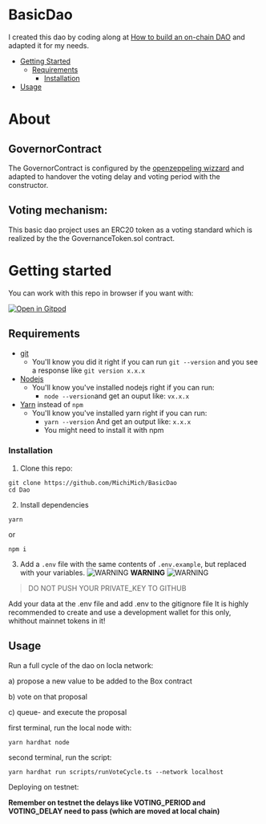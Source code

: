 # BasicDao

I created this dao by coding along at [How to build an on-chain DAO](https://www.youtube.com/watch?v=AhJtmUqhAqg&t=1668s) and adapted it for my needs.

- [Getting Started](#getting-started)
  - [Requirements](#requirements)
    - [Installation](#installation)
- [Usage](#usage)

# About

## GovernorContract
The GovernorContract is configured by the [openzeppeling wizzard](https://docs.openzeppelin.com/contracts/4.x/wizard)
and adapted to handover the voting delay and voting period with the constructor.


## Voting mechanism:

This basic dao project uses an ERC20 token as a voting standard which is realized by the the GovernanceToken.sol contract.

# Getting started
You can work with this repo in browser if you want with:

[![Open in Gitpod](https://gitpod.io/button/open-in-gitpod.svg)](https://gitpod.io/#https://github.com/MichiMich/BasicDao)

## Requirements

- [git](https://git-scm.com/book/en/v2/Getting-Started-Installing-Git)
  - You'll know you did it right if you can run `git --version` and you see a response like `git version x.x.x`
- [Nodejs](https://nodejs.org/en/)
  - You'll know you've installed nodejs right if you can run:
    - `node --version`and get an ouput like: `vx.x.x`
- [Yarn](https://classic.yarnpkg.com/lang/en/docs/install/) instead of `npm`
  - You'll know you've installed yarn right if you can run:
    - `yarn --version` And get an output like: `x.x.x`
    - You might need to install it with npm


### Installation

1. Clone this repo:
```
git clone https://github.com/MichiMich/BasicDao
cd Dao
```
2. Install dependencies
```
yarn
```

or 

```
npm i 
```


3. Add a `.env` file with the same contents of `.env.example`, but replaced with your variables.
![WARNING](https://via.placeholder.com/15/f03c15/000000?text=+) **WARNING** ![WARNING](https://via.placeholder.com/15/f03c15/000000?text=+)
> DO NOT PUSH YOUR PRIVATE_KEY TO GITHUB

Add your data at the .env file and add .env to the gitignore file
It is highly recommended to create and use a development wallet for this only, whithout mainnet tokens in it!


## Usage

Run a full cycle of the dao on locla network:

a) propose a new value to be added to the Box contract

b) vote on that proposal

c) queue- and execute the proposal

 first terminal, run the local node with: 
```
yarn hardhat node
```
second terminal, run the script:
```
yarn hardhat run scripts/runVoteCycle.ts --network localhost
```

Deploying on testnet:

**Remember on testnet the delays like VOTING_PERIOD and VOTING_DELAY need to pass (which are moved at local chain)**




